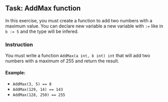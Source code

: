## Task: AddMax function

In this exercise, you must create a function to add two numbers with a maximum value.
You can declare new variable a new variable with `:=` like in `b := 5` and the type will be infered.

### Instruction

You must write a function `AddMax(a int, b int) int` that will add two numbers with a maximum of 255 and return the result.

#### Example:

- `AddMax(3, 5) == 8`
- `AddMax(129, 14) == 143`
- `AddMax(128, 250) == 255`
